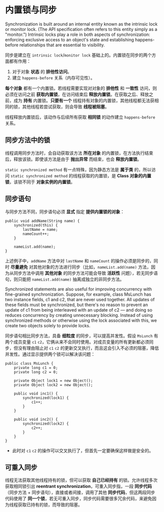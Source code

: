 # 内置锁与同步

Synchronization is built around an internal entity known as the intrinsic lock or monitor lock. (The API specification often refers to this entity simply as a "monitor.") Intrinsic locks play a role in both aspects of synchronization: enforcing exclusive access to an object's state and establishing happens-before relationships that are essential to visibility.

同步是建立在 `intrinsic lock`/`monitor lock` 基础上的。内置锁在同步的两个方面都有作用：

1. 对于对象 **状态** 的 **排他性访问**。
2. 建立 `happens-before` 关系（内存可见性）。

**每个对象** 都有一个内置锁。若线程需要实现对对象的 **排他性** 和 **一致性** 访问，则必须在访问之前 **获取内置锁**，在访问结束后 **释放内置锁**。在获取之后、释放之前，成为 **持有** 内置锁。**只要有一个** 线程持有对象的内置锁，其他线程都无法获相同的锁，其他线程若尝试获取，则会导致 **线程被阻塞**。

线程释放内置锁后，该动作与后续所有获取 **相同锁** 的动作建立 `happens-before` 关系。

## 同步方法中的锁

线程调用同步方法时，会自动获取该方法 **所在对象** 的内置锁，在方法执行结束后，释放该锁。即使该方法是由于 **抛出异常** 而结束，也会 **释放内置锁**。

`static synchronized method` 有一点特殊，因为静态方法是 **属于类** 的，所以访问 `static synchronized method` 的线程获取的内置锁，是 **Class 对象的内置锁**，该锁不同于 **对象实例的内置锁**。

## 同步语句

与同步方法不同，同步语句必须 **显式** 指定 **提供内置锁的对象**：

```
public void addName(String name) {
    synchronized(this) {
        lastName = name;
        nameCount++;
    }

    nameList.add(name);
}
```

上述例子中，`addName` 方法中对 `lastName` 和 `nameCount` 的操作必须是同步的，同时 **尽量避免** 对其他对象的方法进行同步（比如，`nameList.add(name)` 方法，因为从同步方法中调用 **其他对象** 的同步方法可能会导致 **活跃性** 问题），若无同步语句，则只能把 `nameList.add(name)` 抽离成独立的非同步方法。

Synchronized statements are also useful for improving concurrency with fine-grained synchronization. Suppose, for example, class MsLunch has two instance fields, c1 and c2, that are never used together. All updates of these fields must be synchronized, but there's no reason to prevent an update of c1 from being interleaved with an update of c2 — and doing so reduces concurrency by creating unnecessary blocking. Instead of using synchronized methods or otherwise using the lock associated with this, we create two objects solely to provide locks.

同步语句相比同步方法，具备 **细粒度** 的同步，可以提高并发性。假设 `MsLunch` 有两个成员变量 `c1` `c2`，它俩从来不会同时使用。对成员变量的所有更新都必须同步，但没有理由阻止对 `c1` `c2` 的更新交叉执行，而且这会引入不必须的阻塞，降低并发性。通过显示提供两个锁可以解决该问题：

```
public class MsLunch {
    private long c1 = 0;
    private long c2 = 0;

    private Object lock1 = new Object();
    private Object lock2 = new Object();

    public void inc1() {
        synchronized(lock1) {
            c1++;
        }
    }

    public void inc2() {
        synchronized(lock2) {
            c2++;
        }
    }
}
```
* 此时对 `c1` `c2` 的操作可以交叉执行了，但首先一定要确保这样做是安全的。

## 可重入同步

线程无法获取其他线程持有的锁，但可以获取 **自己已经持有** 的锁。允许线程多次获取相同锁引出 **reentrant synchronization**，可重入同步指，一段 **同步代码**（同步方法 + 同步语句），直接或者间接，调用了其他 **同步代码**，但这两段同步代码使用了 **同一个锁**，若无可重入同步，同步代码需要很多冗余代码，来避免因为线程获取已持有的锁，而导致的阻塞。
